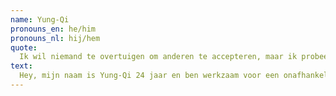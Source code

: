 ```yaml
---
name: Yung-Qi
pronouns_en: he/him
pronouns_nl: hij/hem
quote:
  Ik wil niemand te overtuigen om anderen te accepteren, maar ik probeer wel je horizon te verbreden om anderen lief te hebben zoals ze zijn.
text:
  Hey, mijn naam is Yung-Qi 24 jaar en ben werkzaam voor een onafhankelijk milieu advies bureau. Ik geef al een tijdje voorlichtingen. Dit doe ik omdat ik overtuigd ben dat als ik dit zelf had gehad in mijn middelbare schooltijd, dat het mij waarschijnlijk wel veel had geholpen. Zelf ben ik een transman die vrijwel alles zelf moest uitzoeken en ontdekken. Ik help graag anderen met hun zoektocht naar hun eigen identiteit en sexualiteit en wil het graag voor hen een stukje makkelijker/toegankelijker maken.
---
```

